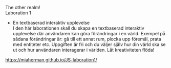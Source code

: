 The other realm!  
Laboration 1
- En textbaserad interaktiv upplevelse  
I den här laborationen skall du skapa en textbaserad interaktiv upplevelse där användaren kan göra förändringar i en värld. Exempel på sådana förändringar är: gå till ett annat rum, plocka upp föremål, prata med entiteter etc. Uppgiften är fri och du väljer själv hur din värld ska se ut och hur användaren interagerar i världen. Låt kreativiteten flöda!  
  
https://miaherman.github.io/JS-laboration1/